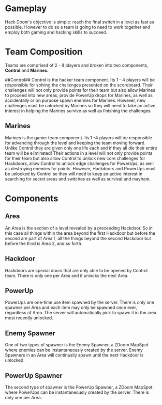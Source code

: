 # Gameplay #
Hack Doom's objective is simple:  reach the final switch in a level as fast as possible.  However to do so a team is going to need to work together and employ both gaming and hacking skills to succeed.

# Team Composition #
Teams are comprised of 2 - 8 players and broken into two components, __Control__ and __Marines__.

##Control##
Control is the hacker team component.  Its 1 - 4 players will be responsible for solving the challenges presented on the scoreboard.  Their challenges will not only provide points for their team but also allow Marines to proceed into new areas, provide PowerUp drops for Marines, as well as accidentally or on purpose spawn enemies for Marines.  However, new challenges must be unlocked by Marines so they will need to take an active interest in helping the Marines survive as well as finishing the challenges.

## Marines ##
Marines is the gamer team component.  Its 1 -4 players will be responsible for advancing through the level and keeping the team moving forward.  Unlike Control they are given only one life each and if they all die their entire team will be eliminated!  Their actions in a level will not only provide points for their team but also allow Control to unlock new core challenges for Hackdoors, allow Control to unlock edge challenges for PowerUps, as well as destroying enemies for points.  However, Hackdoors and PowerUps must be unlocked by Control so they will need to keep an active interest in searching for secret areas and switches as well as survival and mayhem.

# Components #
## Area ##
An Area is the section of a level revealed by a preceeding Hackdoor.  So in this case all things within the area beyond the first Hackdoor but before the second are part of Area 1, all the things beyond the second Hackdoor but before the third is Area 2, and so forth.

## Hackdoor ##
Hackdoors are special doors that are only able to be opened by Control team.  There is only one per Area and it unlocks the next Area.

## PowerUp ##
PowerUps are one-time use item spawned by the server.  There is only one spawner per Area and each item may only be spawned once ever, regardless of Area.  The server will automatically pick to spawn it in the area most recently unlocked.

## Enemy Spawner ##
One of two types of spawner is the Enemy Spawner, a ZDoom MapSpot where enemies can be instantaneously created by the server.  Enemy Spawners in an Area will continually spawn until the next Hackdoor is unlocked.

## PowerUp Spawner ##
The second type of spawner is the PowerUp Spawner, a ZDoom MapSpot where PowerUps can be instantaneously created by the server.  There is only one per Area.
